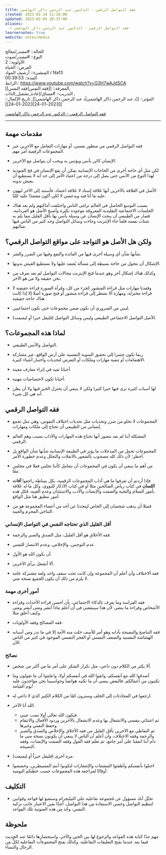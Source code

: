 ```yaml
---
title: فقه التواصل الرقمي - الدكتور عبد الرحمن ذاكر الهاشمي
created: 2023-01-24 11:20:00
updated: 2023-02-05 20:37:00
aliases:
  - فقه التواصل الرقمي - الدكتور عبد الرحمن ذاكر الهاشمي
learnernotes: true
website: notes/media
---
```


الحالة:: #مصدر/معالج  
النوع:: #مصدر/صوت  
اﻷولوية:: 2  
الغرض:: الحياة  
المنشيء:: أرشيف المواد / Naf3  
المدة:: 00:39:53  
الرابط:: <https://www.youtube.com/watch?v=G3H7wAJdSCA>  
المعرفة:: [[فقه النفس|فقه النفس]],  
التدريب:: #مساق/إعادة_تشغيل_الذات ,  
المؤثر:: [[د عبد الرحمن ذاكر الهاشمي|د عبد الرحمن ذاكر الهاشمي]],
تاريخ اﻹكمال:: [[2023-01-24|2023-01-24]]

[فقه التواصل الرقمي - الدكتور عبد الرحمن ذاكر الهاشمي](https://www.youtube.com/watch?v=G3H7wAJdSCA)

---

## مقدمات مهمة

- فقه التواصل الرقمي من منظور نفسي، أو مهارات التعامل مع الآخرين عبر المجموعات الرقمية أمر مهم.

- الإنسان كائن يأنس ويؤنس به ويحب أن يتواصل مع الآخرين.

- لكن مثل أي حاجة أخرى من الحاجات الإنسانية يمكن أن يقع الإنسان في فخ العبودية لهذا النوع من الأنس حتى يصل إلى درجة من اعتياد الأمر إلى حد أنه لا يستطيع أن يعيش بدونه.

- الأصل في العَلاقة بالآخرين أنها عَلاقة إسناد لا عَلاقة اعتماد، فأستند إلى الآخر ليهون عليه ما أنا فيه ويدعمني لا لكي أكون معتمدًا عليه كليًا.

- بسبب التوسع الحاصل في العالم ترامى الناس واختلفت أماكنهم ولم يعد هناك الجلسات الاجتماعية التقليدية المعروفة موجودة بكثرة وأصبح اﻷصل هو الفردانية، فصار من الطبيعي أن يبحث الإنسان عن وسيلة يأنس بها بأقل القليل مما يلم به شتات نفسه فلما جاء الإنترنت وجاءت وسائل التواصل وجد كثير من الناس فيها ضالتهم.

## ولكن هل الأصل هو التواجد على مواقع التواصل الرقمي؟

- شأنها شأن أي وسيلة أخرى فيها من الفائدة والنفع وفيها من الضرر والشر.

- الإشكال أن تتحول من حاجة بسيطة إلى مسألة يُعتمد عليها ولا نستطيع العيش بدونها.

- وكذلك هناك إشكال آخر وهو عندما فتح الإنترنت مجالات التواصل لم نعد نعرف من نحن حقيقة ولا من هو الآخر.

- وفقدنا مهارات مثل قراءة المنشور كجزء من كل، وقرأة الصورة قراءة حقيقية لا قراءة مختزلة، ومهارة ألا نضطر إلى قراءة منشور أو فتح صورة أصلا إلا إذا كانت هناك حاجة حقيقية.

- ليس من الضروري أن نكون ضمن مجموعات حتى نكون اجتماعيين.

- الأصل التواصل الاجتماعي الطبيعي وليس وسائل التواصل (فليقل خيرا أو ليصمت).

## لماذا هذه المجموعات؟

- التواصل والأنس الطبيعي.

- ربما تكون جسرا إلى تحقيق السوية النفسية على أرض الواقع، عبر مشاركة الاهتمامات أو تنمية مهارات وملكات أو التعرض لتحديات واختبار أشياء كثيرة.

- أحيانا تفيد في إثراء معارف معينة.

- أحيانا تكون لاختصاصات مهنية.

- لها أسباب كثيرة نرى فيها خيرا كثيرا ولكن لا ينبغي أن يختزل الخير فيها ولا أن يظن أنه هي كل شيء.

## فقه التواصل الرقمي

- المجموعات لا تخلو من ضرر وتحديات مثل تحديات اختلاف النفوس، وهي مثل تجمع إنساني من الطبيعي أن تحتاج إلى ملكات ومهارات.

- المشكلة أننا لم نعد نتصور أنها تحتاج هذه المهارات والآداب بسبب وهم العالم الرقمي.

- المجموعات تحمل من المدخلات ما يؤثر في الطبيعة الإنسانية شأنها شأن الواقع بل أخطر؛ لأن ذلك كله مصحوب بالشعور بالانفلات والتحلل وعدم خطورة الأمر.

- من أهم ما ينبغي أن يكون في المجموعات أن نتعامل كأننا نجلس فعلا في مجلس معًا.

- فإذا أردتم أن تعرفوا ما هي آداب المجموعات الرقمية، بكل بساطة راجعوا **آفات اللسان** في كتاب رياض الصالحين مثلا أو في كتاب الأذكار للنووي، وكل ما له عَلاقة بأمور السلام والتحية والصمت والإنصات والأدب والاستئذان وعدم الغيبة، فكل هذه أمور تنطبق هنا مثل الواقع.

- فمثلا أن يذهب شخصان إلى الخاص ليتحدثا عن أحد من أعضاء المجموعة هو من التناجي المحرم والغيبة.

### أقل القليل الذي تحتاجه النفس في التواصل الإنساني

- فقه الأخلاق هو أقل القليل، مثل الصدق والصبر والرحمة.

- عدم التوجس، والإخلاص، وعدم الانتصار للنفس.

- أن يكون الله هو الأول.

- ألا أنشغل برأي الآخرين.

- فقه الاختلاف وأن أعلم أن المجموعة وإن كانت تحت سقف واحد ولغة مشتركة عامة لا يلزم من ذلك أن يكون الجميع نسخة مني.

### أمور أخرى مهمة

- فقه الفراسة وما يعرف بالذكاء الاجتماعي، بأن أحسن قراءة الأحداث وقراءة الأشخاص وقراءة ما ينشر، لأن هذا سينفعني في أن أعلم ماذا أنشر ومتى أنشر ومتى وكيف أعلق مثلا.

- فقه المصالح وفقه الأولويات.

- فقه التناصح والنصيحة بآدابه وهو أمر للأسف خلت منه الأمة إلا في ما ندر ومن أسبابه الهشاشة النفسية والضعف النفسي أو العجز النفسي الموجود في كثير من الناس الآن.

### نصائح

- ألا يكثر من الكلام دون داعي، مثل تكرار الشكر على أمر ما من أكثر من شخص.

- أصدقوا الله مع أنفسكم، واتقوا الله في أنفسكم أولا، واعلموا أن ما تقولون وما تكتبون من أعمالكم، فالبعض ينسى أن ما تكتبه هواتفنا وحواسيبنا نحن مؤاخذون عليه يوم القيامة!

- ارجعوا في المحادثات إلى الخلف وسترون كمًا من الكلام الكثير الذي لا داعي له.

- الله أنا الآخر.

  - فيكون الله تعالى أولا نصب عيني.
  - ثم اعتنائي بنفسي والانشغال بها وعدم الانشغال بالآخرين وردود الأفعال والانتقام وحفظ النفس وغيرها.
  - ثم التعاطي مع الآخرين بأقل القليل من فقه الأخلاق والإخلاص والصدق والصبر والرحمة وفقه الاختلاف، وأن أعلم أن الناس لا ينبغي أن يكونون نسخة مني ما دام أننا اتفقنا على أمر جامع، ثم تعلم فقه القول وفقه الصمت والإنصات، وفقه النصيحة.

- مرة أخرى (فليقل خيراً أو ليصمت).

- اختلوا بأنفسكم وأطفئوا المشتتات واﻹشعارات لتكونوا أنتم المسيطرين، وخصصوا أوقاتًا لمراجعة هذه المجموعات حسب خطتكم اليومية.

## التكليف

- تخيَّل أنك مسؤول عن مُجموعة تفاعلية على التيليجرام وستضع لها قواعد وقوانين لتنظيم التواصل وحسن الاستفادة مِن هذا التواصل، آخِذًا بعين الاعتبار جانب تزكية النفس، وخُذ مِن هذه الصوتية تلك القواعد.

## ملحوظة

مهم جدًا كتابة هذه القواعد والرجوع لها بين الحين والآخر، واستحضارِها دائمًا عند الحديث فيما بعد عندما نفتح التعليقات التفاعلية، وكذلك نفتح المجموعات التفاعلية لكلٍّ مِن الرجال والنساء.
